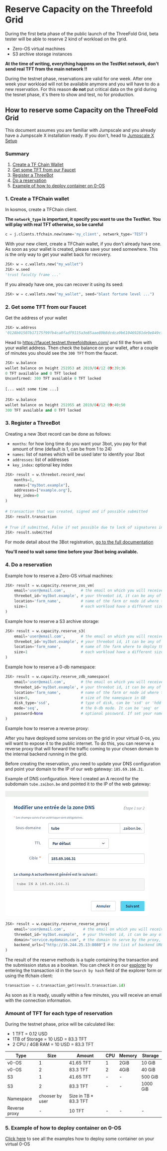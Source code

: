 # Reserve Capacity on the Threefold Grid

During the first beta phase of the public launch of the ThreeFold Grid, beta tester will be able to reserve 2 kind of workload on the grid.

- Zero-OS virtual machines
- S3 archive storage instances

**At the time of writing, everything happens on the TestNet network, don't send real TFT from the main network !!**

During the testnet phase, reservations are valid for one week.
After one week your workload will not be available anymore and you will have to do a new reservation.
For this reason **do not** put critical data on the grid during the tesnet phase, it's there to show and test, no for production.

## How to reserve some Capacity on the ThreeFold Grid

This document assumes you are familiar with Jumpscale and you already have
a Jumpscale X installation ready. If you don't, head to [Jumpscale X Setup](https://github.com/threefoldtech/jumpscaleX/tree/development/docs/Installation)

### Summary

1. [Create a TF Chain Wallet](#1-create-a-tfchain-wallet)
2. [Get some TFT from our Faucet](#2-get-some-tft-from-our-faucet)
3. [Register a ThreeBot](#3-register-a-threebot)
4. [Do a reservation](#4-do-a-reservation)
5. [Example of how to deploy container on 0-OS](#5-example-of-how-to-deploy-container-on-0-os)

### 1. Create a TFChain wallet

In kosmos, create a TFChain client.

**The `network_type` is important, it specify you want to use the TestNet.**
**You will play with real TFT otherwise, so be careful**

```python
c = j.clients.tfchain.new(name='my_client', network_type='TEST')
```

With your new client, create a TFChain wallet, if you don't already have one.
As soon as your wallet is created, please save your seed somewhere. This is the only way to get your
wallet back for recovery.

```python
JSX> w = c.wallets.new("my_wallet")
JSX> w.seed
'trust faculty frame ...'
```

If you already have one, you can recover it using its seed:

```python
JSX> w = c.wallets.new("my_wallet", seed="blast fortune level ...")
```

### 2. Get some TFT from our Faucet

Get the address of your wallet

```python
JSX> w.address
'0128b01507b17175f99fb4ca0fadf9115a3e85aae89b8dcdca9b610469281de9e849cf16c9afcdroot'
```

Head to https://faucet.testnet.threefoldtoken.com/ and fill the from with your wallet address.
Then check the balance on your wallet, after a couple of minutes you should see the `300 TFT` from the faucet.

```python
JSX> w.balance
wallet balance on height 251953 at 2019/04/12 09:39:36
0 TFT available and 0 TFT locked
Unconfirmed: 300 TFT available 0 TFT locked

[... wait some time ...]

JSX> w.balance
wallet balance on height 251955 at 2019/04/12 09:40:50
300 TFT available and 0 TFT locked
```

### 3. Register a ThreeBot

Creating a new 3bot record can be done as follows:

- `months`: for how long time do you want your 3bot, you pay for that amount of time (default is 1, can be from 1 to 24)
- `names`: list of names which will be used later to identify your 3bot
- `addresses`: list of addresses
- `key_index`: optional key index

```python
JSX> result = w.threebot.record_new(
    months=1,
    names=["my3bot.example"],
    addresses=["example.org"],
    key_index=0
)

# transaction that was created, signed and if possible submitted
JSX> result.transaction

# True if submitted, False if not possible due to lack of signatures in MultiSig Coin Inputs
JSX> result.submitted
```

For mode detail about the 3Bot registration, [go to the full documentation](https://github.com/threefoldtech/jumpscaleX/blob/development/Jumpscale/clients/blockchain/tfchain/README.md#create-and-manage-3bot-records)

**You'll need to wait some time before your 3bot being available.**

### 4. Do a reservation

Example how to reserve a Zero-OS virtual machines:

```python
JSX> result = w.capacity.reserve_zos_vm(
    email='user@email.com',       # the email on which you will received the connection information
    threebot_id='my3bot.example', # your threebot id, it can be any of the names you gave to your 3bot
    location='farm_name',         # name of the farm or node id where to deploy the workload
    size=1                        # each workload have a different size available
)
```

Example how to reserve a S3 archive storage:

```python
JSX> result = w.capacity.reserve_s3(
    email='user@email.com',       # the email on which you will received the connection information
    threebot_id='my3bot.example', # your threebot id, it can be any of the names you gave to your 3bot
    location='farm_name',         # name of the farm where to deploy the workload
    size=1                        # each workload have a different size available
)
```

Example how to reserve a 0-db namespace:

```python
JSX> result = w.capacity.reserve_zdb_namespace(
    email='user@email.com',       # the email on which you will received the connection information
    threebot_id='my3bot.example', # your threebot id, it can be any of the names you gave to your 3bot
    location='farm_name',         # name of the farm or node id where to deploy the workload
    size=5,                       # size of the namespace in GB
    disk_type='ssd',              # type of disk, can be 'ssd' or 'hdd'
    mode='seq',                   # the 0-db mode. It can be 'seq' or 'user', to know more about 0-db mode: https://github.com/threefoldtech/0-db#running-modes
    password=None                 # optional password. If set your namespace will be require authentication
)
```

Example how to reserve a reverse proxy:

After you have deployed some services on the grid in your virtual 0-os, you will want to expose it to the public internet.
To do this, you can reserve a reverse proxy that will forward the traffic coming to your chosen domain to the internal backend running in the grid.

Before creating the reservation, you need to update your DNS configuration and point your domain to the IP of our web gateway: `185.69.166.31`.

Example of DNS configuration. Here I created an A record for the subdomain `tube.zaibon.be` and pointed it to the IP of the web gateway:


![dns config](dns_config.png)

```python
JSX> result = w.capacity.reserve_reverse_proxy(
    email='user@email.com',        # the email on which you will received the connection information
    threebot_id='my3bot.example',  # your threebot id, it can be any of the names you gave to your 3bot
    domain="service.mydomain.com", # the domain to serve by the proxy, this domain needs to point public ip
    backend_urls=["http://10.244.25.13:8080"] # the list of backend URL of your service
)
```

The result of the reserve methods is a tuple containing the transaction and the submission status as a boolean.
You can check it on our [explorer](https://explorer.testnet.threefoldtoken.com/) by entering the transaction id in the `Search by hash` field of the explorer form or using the tfchain client:

```python
transaction = c.transaction_get(result.transaction.id)
```

As soon as it is ready, usually within a few minutes, you will receive an email with the connection information.

### Amount of TFT for each type of reservation

During the testnet phase, price will be calculated like:

- 1 TFT = 0.12 USD
- 1TB of Storage = 10 USD = 83.3 TFT
- 2 CPU / 4GB RAM = 10 USD = 83.3 TFT

| Type      | Size | Amount    | CPU | Memory | Storage   |
| --------- | ---- | --------- | --- | ------ | --------- |
| v0-OS        | 1    | 41.65 TFT | 1   | 2GiB   | 10 GiB    |
| v0-OS        | 2    | 83.3 TFT  | 2   | 4GiB   | 40 GiB    |
| S3           | 1    | 41.65 TFT | -   |   -    | 500 GiB   |
| S3           | 2    | 83.3 TFT  | -   |   -    | 1000 GiB  |
| Namespace    | chooser by user | Size in TB * 83.3 TFT
| Reverse proxy| -    | 10 TFT   | -   | -      | -       |

### 5. Example of how to deploy container on 0-OS

[Click here](examples) to see all the examples how to deploy some container on your virtual 0-OS
